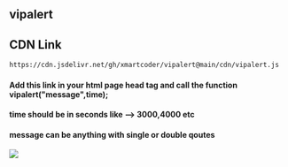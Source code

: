 ## vipalert

## CDN Link
``` bash
https://cdn.jsdelivr.net/gh/xmartcoder/vipalert@main/cdn/vipalert.js
```
#### Add this link in your html page head tag and call the function vipalert("message",time);
#### time should be in seconds like --> 3000,4000 etc
#### message can be anything with single or double qoutes

![](https://github.com/xmartcoder/vipalert/blob/main/static/photo.gif)

